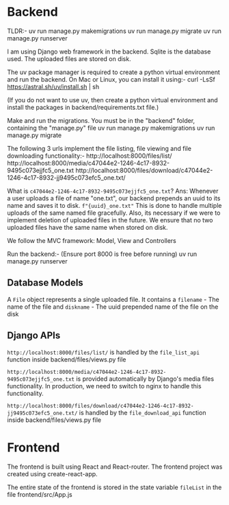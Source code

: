 # Backend
TLDR:-
uv run manage.py makemigrations
uv run manage.py migrate
uv run manage.py runserver

I am using Django web framework in the backend. Sqlite is the database used. The uploaded files are stored on disk.

The uv package manager is required to create a python virtual environment and run the backend.
On Mac or Linux, you can install it using:-
curl -LsSf https://astral.sh/uv/install.sh | sh

(If you do not want to use uv, then create a python virtual environment and install the packages in backend/requirements.txt file.)

Make and run the migrations. You must be in the "backend" folder, containing the "manage.py" file
uv run manage.py makemigrations
uv run manage.py migrate

The following 3 urls implement the file listing, file viewing and file downloading functionality:-
http://localhost:8000/files/list/
http://localhost:8000/media/c47044e2-1246-4c17-8932-9495c073ejjfc5_one.txt
http://localhost:8000/files/download/c47044e2-1246-4c17-8932-jj9495c073efc5_one.txt/

What is `c47044e2-1246-4c17-8932-9495c073ejjfc5_one.txt`?
Ans: Whenever a user uploads a file of name "one.txt", our backend prepends an uuid to its name and saves it to disk.
`f"{uuid}_one.txt"`
This is done to handle multiple uploads of the same named file gracefully. Also, its necessary if we were to implement deletion of uploaded files in the future. We ensure that no two uploaded files have the same name when stored on disk.

We follow the MVC framework: Model, View and Controllers

Run the backend:- (Ensure port 8000 is free before running)
uv run manage.py runserver

## Database Models
A `File` object represents a single uploaded file.
It contains a 
`filename` - The name of the file
and
`diskname` - The uuid prepended name of the file on the disk

## Django APIs
`http://localhost:8000/files/list/` is handled by the `file_list_api` function inside backend/files/views.py file

`http://localhost:8000/media/c47044e2-1246-4c17-8932-9495c073ejjfc5_one.txt` is provided automatically by Django's media files functionality. In production, we need to switch to nginx to handle this functionality.

`http://localhost:8000/files/download/c47044e2-1246-4c17-8932-jj9495c073efc5_one.txt/` is handled by the `file_download_api` function inside backend/files/views.py file


# Frontend
The frontend is built using React and React-router. The frontend project was created using create-react-app.

The entire state of the frontend is stored in the state variable `fileList` in the file frontend/src/App.js
